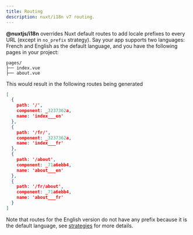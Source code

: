 ```yaml
---
title: Routing
description: nuxt/i18n v7 routing.
---
```


**@nuxtjs/i18n** overrides Nuxt default routes to add locale prefixes to every URL (except in `no_prefix` strategy).
Say your app supports two languages: French and English as the default language, and you have the following pages in your project:

```
pages/
├── index.vue
├── about.vue
```

This would result in the following routes being generated

```json
[
  {
    path: '/',
    component: _3237362a,
    name: 'index___en'
  },
  {
    path: '/fr/',
    component: _3237362a,
    name: 'index___fr'
  },
  {
    path: '/about',
    component: _71a6ebb4,
    name: 'about___en'
  },
  {
    path: '/fr/about',
    component: _71a6ebb4,
    name: 'about___fr'
  }
]
```

Note that routes for the English version do not have any prefix because it is the default language, see [strategies](./strategies) for more details.
